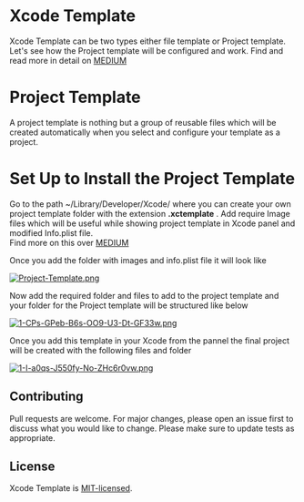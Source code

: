 # Xcode Template
Xcode Template can be two types either file template or Project template. Let's see how the Project template will be configured and work.
Find and read more in detail on [MEDIUM](https://medium.com/mindful-engineering/create-custom-xcode-templates-908fdd14fbd8)

# Project Template
A project template is nothing but a group of reusable files which will be created automatically when you select and configure your template as a project.

# Set Up to Install the Project Template
Go to the path ~/Library/Developer/Xcode/ where you can create your own project template folder with the extension **.xctemplate** .
Add require Image files which will be useful while showing project template in Xcode panel and modified Info.plist file.  
Find more on this over [MEDIUM](https://medium.com/mindful-engineering/create-custom-xcode-templates-908fdd14fbd8)

Once you add the folder with images and info.plist file it will look like

[![Project-Template.png](https://i.postimg.cc/TwBw91dD/Project-Template.png)](https://postimg.cc/47bs4Jhf)

Now add the required folder and files to add to the project template and your folder for the Project template will be structured like below

[![1-CPs-GPeb-B6s-OO9-U3-Dt-GF33w.png](https://i.postimg.cc/PxjV8zZp/1-CPs-GPeb-B6s-OO9-U3-Dt-GF33w.png)](https://postimg.cc/ns3Gym3p)

Once you add this template in your Xcode from the pannel the final project will be created with the following files and folder

[![1-I-a0qs-J550fy-No-ZHc6r0vw.png](https://i.postimg.cc/9FY9WPXg/1-I-a0qs-J550fy-No-ZHc6r0vw.png)](https://postimg.cc/Yhj0RWWQ)

## Contributing

Pull requests are welcome. For major changes, please open an issue first to discuss what you would like to change.
Please make sure to update tests as appropriate.

## License

Xcode Template is [MIT-licensed](/LICENSE).
